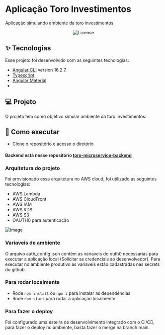# Aplicação Toro Investimentos
Aplicação simulando ambiente da toro investimentos
 
<p align="center">
  <img alt="License" src="https://img.shields.io/static/v1?label=license&message=MIT&color=8257E5&labelColor=000000">
</p>

## ✨ Tecnologias

Esse projeto foi desenvolvido com as seguintes tecnologias:

- [Angular CLI](https://github.com/angular/angular-cli) version 16.2.7.
- [Typescript](https://www.typescriptlang.org/)
- [Angular Material](https://material.angular.io/) 
- 
## 💻 Projeto

O projeto tem como objetivo simular ambiente da toro investimentos.

## 🚀 Como executar

- Clone o repositório e acesso o diretório
  
#### Backend está nesse repositório [toro-microservice-backend](https://github.com/Dionleno/toro-microservice-backend) 

### Arquitetura do projeto
Foi provisionado essa arquitetura no AWS cloud, foi utilizado as seguintes tecnologias:
- AWS Lambda
- AWS CloudFront
- AWS IAM
- AWS RDS
- AWS S3
- OAUTH0 para autenticação
  
![image](https://github.com/Dionleno/toro-microservice-backend/assets/19779057/0974a950-7a87-4a2a-80ad-13368313ca77)

### Variaveis de ambiente
O arquivo auth_config.json contém as variaveis do outh0 necessarias para executar a aplicação local (Solicitar as credenciais ao desenvolvedor). Para executar no ambiente produtivo as variaveis estão cadastradas nas secrets do github.

### Para rodar localmente
- Rode `npm install` ou `npm i` para instalar as dependências
- Rode `npm start` para rodar a aplicação localmente

### Para fazer o deploy
Foi configurado uma esteira de desenvolvimento integrado com o CI/CD, para fazer o deploy no ambiente, basta fazer o merge na branch main.

